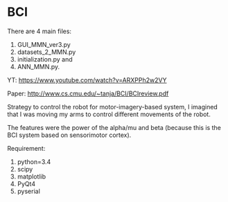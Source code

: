 # BCI

There are 4 main files: 
1. GUI_MMN_ver3.py
2. datasets_2_MMN.py
3. initialization.py and
4. ANN_MMN.py.

YT: https://www.youtube.com/watch?v=ARXPPh2w2VY

Paper: http://www.cs.cmu.edu/~tanja/BCI/BCIreview.pdf

Strategy to control the robot for motor-imagery-based system, I imagined that I was moving my arms to control different movements of the robot. 

The features were the power of the alpha/mu and beta (because this is the BCI system based on sensorimotor cortex).
 
Requirement:
  1. python=3.4
  2. scipy
  3. matplotlib
  4. PyQt4
  5. pyserial
